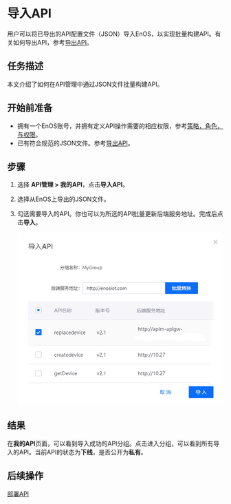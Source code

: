 # 导入API

用户可以将已导出的API配置文件（JSON）导入EnOS，以实现批量构建API。有关如何导出API，参考[导出API](exporting_api)。


## 任务描述

本文介绍了如何在API管理中通过JSON文件批量构建API。

## 开始前准备

- 拥有一个EnOS账号，并拥有定义API操作需要的相应权限，参考[策略，角色，与权限](/docs/iam/zh_CN/latest/access_policy)。
- 已有符合规范的JSON文件。参考[导出API](exporting_api)。


## 步骤

1. 选择 **API管理 > 我的API**，点击**导入API**。

2. 选择从EnOS上导出的JSON文件。

3. 勾选需要导入的API。你也可以为所选的API批量更新后端服务地址。完成后点击**导入**。

   ![](media/imp_choose.png)



## 结果

在**我的API**页面，可以看到导入成功的API分组。点击进入分组，可以看到所有导入的API。当前API的状态为**下线**，是否公开为**私有**。


## 后续操作

[部署API](deploying_api)